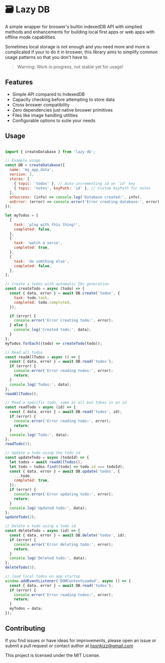 # 🗃️ Lazy DB

A simple wrapper for broswer's builtin indexedDB API with simplied methods and enhancements for building local first apps or web apps with offline mode capabilities.

Sometimes local storage is not enough and you need more and more is complicated if your to do it in broswer, this library aims to simplify common usage patterns so that you don't have to.

> Warning: Work in progress, not stable yet for usage!

## Features

- Simple API compared to IndexedDB
- Capacity checking before attempting to store data
- Cross broswer compatibility
- Zero dependencies just native broswer primitives
- Files like image handling utilities
- Configurable options to sutie your needs

## Usage

``` js

import { createDatabase } from 'lazy-db';

// Example usage
const DB = createDatabase({
  name: 'my_app_data',
  version: 2,
  stores: [
    { topic: 'todos' }, // Auto-incrementing id on 'id' key
    { topic: 'notes', keyPath: 'id' }, // Custom keyPath for notes
  ],
  onSuccess: (info) => console.log('Database created:', info),
  onError: (error) => console.error('Error creating database:', error),
});

let myTodos = [
  {
    task: 'play with this thing!',
    completed: false,
  },
  {
    task: 'watch a serie',
    completed: true,
  },
  {
    task: 'do somthing else',
    completed: false,
  },
];

// Create a todos with automatic IDs generation
const createTodo = async (todo) => {
  const { data, error } = await DB.create('todos', {
    task: todo.task,
    completed: todo.completed,
  });

  if (error) {
    console.error('Error creating todo:', error);
  } else {
    console.log('Created todo:', data);
  }
};
myTodos.forEach((todo) => createTodo(todo));

// Read all todos
const readAllTodos = async () => {
  const { data, error } = await DB.read('todos');
  if (error) {
    console.error('Error reading todos:', error);
    return;
  }
  console.log('Todos:', data);
};
readAllTodos();

// Read a specific todo, same as all but takes in an id
const readTodo = async (id) => {
  const { data, error } = await DB.read('todos', id);
  if (error) {
    console.error('Error reading todo:', error);
    return;
  }
  console.log('Todo:', data);
};
readTodo(1);

// Update a todo using the todo id
const updateTodo = async (todoId) => {
  let todos = await readAllTodos();
  let todo = todos.find((todo) => todo.id === todoId);
  const { data, error } = await DB.update('todos', {
    ...todo,
    completed: true,
  });
  if (error) {
    console.error('Error updating todo:', error);
    return;
  }
  console.log('Updated todo:', data);
};
updateTodo(2);

// Delete a todo using a todo id
const deleteTodo = async (id) => {
  const { data, error } = await DB.delete('todos', id);
  if (error) {
    console.error('Error deleting todo:', error);
    return;
  }
  console.log('Deleted todo:', data);
};
deleteTodo(3);

// load local todos on app startup
window.addEventListener('DOMContentLoaded', async () => {
  const { data, error } = await DB.read('todos');
  if (error) {
    console.error('Error reading todos:', error);
    return;
  }
  myTodos = data;
});

```

## Contributing

If you find issues or have ideas for improvements, please open an issue or submit a pull request or contact author at [hssnkizz@gmail.com]('hssnkizz@gmail.com')

This project is licensed under the MIT License.
